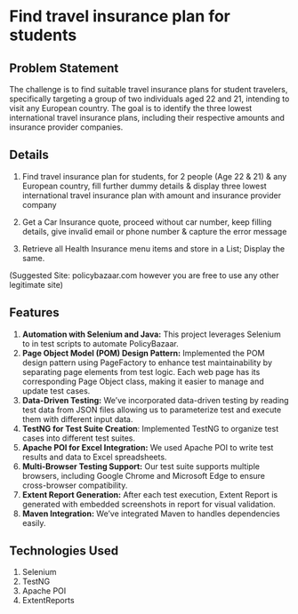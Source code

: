 
# Find travel insurance plan for students

## Problem Statement

The challenge is to find suitable travel insurance plans for student travelers,
specifically targeting a group of two individuals aged 22 and 21,
intending to visit any European country. The goal is to identify the three lowest international travel insurance plans, including their respective amounts and insurance provider companies.


## Details

1. Find travel insurance plan for students, for 2 people (Age 22 & 21) & any European country, fill further dummy details & display three lowest international travel insurance plan with amount and insurance provider company

2. Get a Car Insurance quote, proceed without car number, keep filling details, give invalid email or phone number & capture the error message

3. Retrieve all Health Insurance menu items and store in a List; Display the same.

(Suggested Site: policybazaar.com however you are free to use any other legitimate site)

## Features
1. **Automation with Selenium and Java:** This project leverages Selenium to in test scripts to automate PolicyBazaar.
2. **Page Object Model (POM) Design Pattern:** Implemented the POM design pattern using PageFactory to enhance test maintainability by separating page elements from test logic. Each web page has its corresponding Page Object class, making it easier to manage and update test cases.
3. **Data-Driven Testing:** We’ve incorporated data-driven testing by reading test data from JSON files allowing us to parameterize test and execute them with different input data.
4. **TestNG for Test Suite Creation**: Implemented TestNG to organize test cases into different test suites.
5. **Apache POI for Excel Integration:** We used Apache POI to write test results and data to Excel spreadsheets.
6. **Multi-Browser Testing Support:** Our test suite supports multiple browsers, including Google Chrome and Microsoft Edge to ensure cross-browser compatibility.
7. **Extent Report Generation:**
   After each test execution, Extent Report is generated with embedded screenshots in report for visual validation.
8. **Maven Integration:** We’ve integrated Maven to handles dependencies easily.

## Technologies Used

1. Selenium
2. TestNG
3. Apache POI
4. ExtentReports

